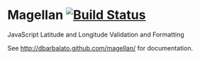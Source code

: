 Magellan [![Build Status](https://travis-ci.org/dbarbalato/magellan.png)](https://travis-ci.org/dbarbalato/magellan)
========

JavaScript Latitude and Longitude Validation and Formatting

See http://dbarbalato.github.com/magellan/ for documentation.
